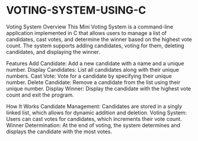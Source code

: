 # VOTING-SYSTEM-USING-C
Voting System
Overview
This Mini Voting System is a command-line application implemented in C that allows users to manage a list of candidates, cast votes, and determine the winner based on the highest vote count. The system supports adding candidates, voting for them, deleting candidates, and displaying the winner.

Features
Add Candidate: Add a new candidate with a name and a unique number.
Display Candidates: List all candidates along with their unique numbers.
Cast Vote: Vote for a candidate by specifying their unique number.
Delete Candidate: Remove a candidate from the list using their unique number.
Display Winner: Display the candidate with the highest vote count and exit the program.

How It Works
Candidate Management: Candidates are stored in a singly linked list, which allows for dynamic addition and deletion.
Voting System: Users can cast votes for candidates, which increments their vote count.
Winner Determination: At the end of voting, the system determines and displays the candidate with the most votes.
